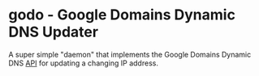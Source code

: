 # godo - Google Domains Dynamic DNS Updater

A super simple "daemon" that implements the Google Domains Dynamic DNS
[API](https://support.google.com/domains/answer/6147083?hl=en) for
updating a changing IP address.
